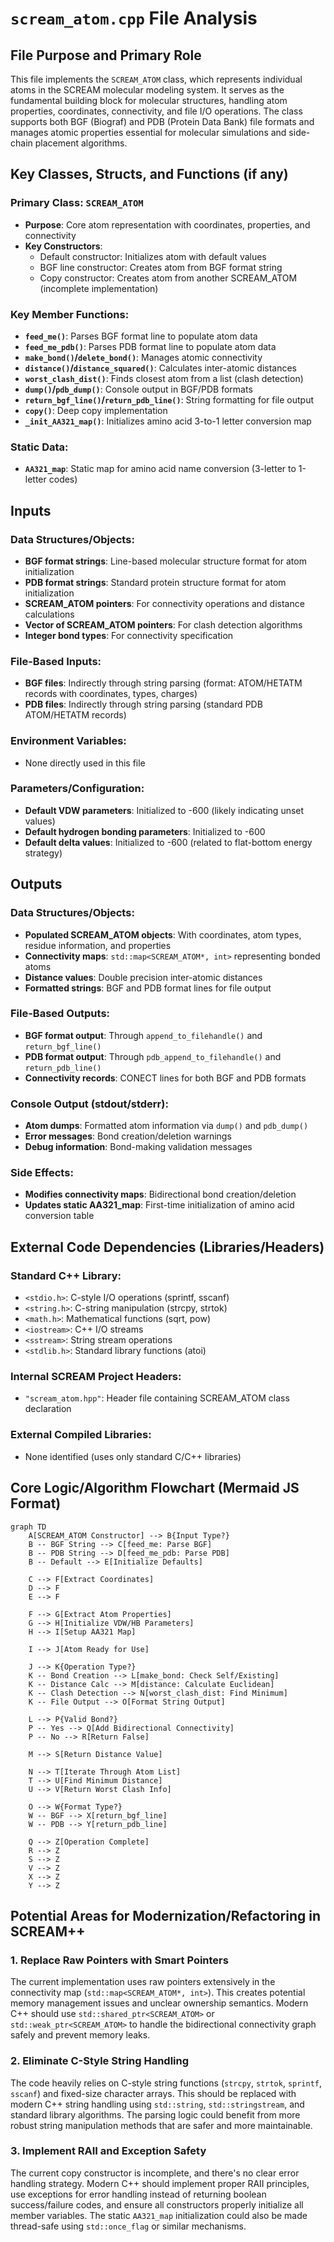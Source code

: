 # `scream_atom.cpp` File Analysis

## File Purpose and Primary Role

This file implements the `SCREAM_ATOM` class, which represents individual atoms in the SCREAM molecular modeling system. It serves as the fundamental building block for molecular structures, handling atom properties, coordinates, connectivity, and file I/O operations. The class supports both BGF (Biograf) and PDB (Protein Data Bank) file formats and manages atomic properties essential for molecular simulations and side-chain placement algorithms.

## Key Classes, Structs, and Functions (if any)

### Primary Class: `SCREAM_ATOM`

- **Purpose**: Core atom representation with coordinates, properties, and connectivity
- **Key Constructors**:
  - Default constructor: Initializes atom with default values
  - BGF line constructor: Creates atom from BGF format string
  - Copy constructor: Creates atom from another SCREAM_ATOM (incomplete implementation)

### Key Member Functions:

- **`feed_me()`**: Parses BGF format line to populate atom data
- **`feed_me_pdb()`**: Parses PDB format line to populate atom data
- **`make_bond()`/`delete_bond()`**: Manages atomic connectivity
- **`distance()`/`distance_squared()`**: Calculates inter-atomic distances
- **`worst_clash_dist()`**: Finds closest atom from a list (clash detection)
- **`dump()`/`pdb_dump()`**: Console output in BGF/PDB formats
- **`return_bgf_line()`/`return_pdb_line()`**: String formatting for file output
- **`copy()`**: Deep copy implementation
- **`_init_AA321_map()`**: Initializes amino acid 3-to-1 letter conversion map

### Static Data:

- **`AA321_map`**: Static map for amino acid name conversion (3-letter to 1-letter codes)

## Inputs

### Data Structures/Objects:

- **BGF format strings**: Line-based molecular structure format for atom initialization
- **PDB format strings**: Standard protein structure format for atom initialization
- **SCREAM_ATOM pointers**: For connectivity operations and distance calculations
- **Vector of SCREAM_ATOM pointers**: For clash detection algorithms
- **Integer bond types**: For connectivity specification

### File-Based Inputs:

- **BGF files**: Indirectly through string parsing (format: ATOM/HETATM records with coordinates, types, charges)
- **PDB files**: Indirectly through string parsing (standard PDB ATOM/HETATM records)

### Environment Variables:

- None directly used in this file

### Parameters/Configuration:

- **Default VDW parameters**: Initialized to -600 (likely indicating unset values)
- **Default hydrogen bonding parameters**: Initialized to -600
- **Default delta values**: Initialized to -600 (related to flat-bottom energy strategy)

## Outputs

### Data Structures/Objects:

- **Populated SCREAM_ATOM objects**: With coordinates, atom types, residue information, and properties
- **Connectivity maps**: `std::map<SCREAM_ATOM*, int>` representing bonded atoms
- **Distance values**: Double precision inter-atomic distances
- **Formatted strings**: BGF and PDB format lines for file output

### File-Based Outputs:

- **BGF format output**: Through `append_to_filehandle()` and `return_bgf_line()`
- **PDB format output**: Through `pdb_append_to_filehandle()` and `return_pdb_line()`
- **Connectivity records**: CONECT lines for both BGF and PDB formats

### Console Output (stdout/stderr):

- **Atom dumps**: Formatted atom information via `dump()` and `pdb_dump()`
- **Error messages**: Bond creation/deletion warnings
- **Debug information**: Bond-making validation messages

### Side Effects:

- **Modifies connectivity maps**: Bidirectional bond creation/deletion
- **Updates static AA321_map**: First-time initialization of amino acid conversion table

## External Code Dependencies (Libraries/Headers)

### Standard C++ Library:

- `<stdio.h>`: C-style I/O operations (sprintf, sscanf)
- `<string.h>`: C-string manipulation (strcpy, strtok)
- `<math.h>`: Mathematical functions (sqrt, pow)
- `<iostream>`: C++ I/O streams
- `<sstream>`: String stream operations
- `<stdlib.h>`: Standard library functions (atoi)

### Internal SCREAM Project Headers:

- `"scream_atom.hpp"`: Header file containing SCREAM_ATOM class declaration

### External Compiled Libraries:

- None identified (uses only standard C/C++ libraries)

## Core Logic/Algorithm Flowchart (Mermaid JS Format)

```mermaid
graph TD
    A[SCREAM_ATOM Constructor] --> B{Input Type?}
    B -- BGF String --> C[feed_me: Parse BGF]
    B -- PDB String --> D[feed_me_pdb: Parse PDB]
    B -- Default --> E[Initialize Defaults]

    C --> F[Extract Coordinates]
    D --> F
    E --> F

    F --> G[Extract Atom Properties]
    G --> H[Initialize VDW/HB Parameters]
    H --> I[Setup AA321 Map]

    I --> J[Atom Ready for Use]

    J --> K{Operation Type?}
    K -- Bond Creation --> L[make_bond: Check Self/Existing]
    K -- Distance Calc --> M[distance: Calculate Euclidean]
    K -- Clash Detection --> N[worst_clash_dist: Find Minimum]
    K -- File Output --> O[Format String Output]

    L --> P{Valid Bond?}
    P -- Yes --> Q[Add Bidirectional Connectivity]
    P -- No --> R[Return False]

    M --> S[Return Distance Value]

    N --> T[Iterate Through Atom List]
    T --> U[Find Minimum Distance]
    U --> V[Return Worst Clash Info]

    O --> W{Format Type?}
    W -- BGF --> X[return_bgf_line]
    W -- PDB --> Y[return_pdb_line]

    Q --> Z[Operation Complete]
    R --> Z
    S --> Z
    V --> Z
    X --> Z
    Y --> Z
```

## Potential Areas for Modernization/Refactoring in SCREAM++

### 1. **Replace Raw Pointers with Smart Pointers**

The current implementation uses raw pointers extensively in the connectivity map (`std::map<SCREAM_ATOM*, int>`). This creates potential memory management issues and unclear ownership semantics. Modern C++ should use `std::shared_ptr<SCREAM_ATOM>` or `std::weak_ptr<SCREAM_ATOM>` to handle the bidirectional connectivity graph safely and prevent memory leaks.

### 2. **Eliminate C-Style String Handling**

The code heavily relies on C-style string functions (`strcpy`, `strtok`, `sprintf`, `sscanf`) and fixed-size character arrays. This should be replaced with modern C++ string handling using `std::string`, `std::stringstream`, and standard library algorithms. The parsing logic could benefit from more robust string manipulation methods that are safer and more maintainable.

### 3. **Implement RAII and Exception Safety**

The current copy constructor is incomplete, and there's no clear error handling strategy. Modern C++ should implement proper RAII principles, use exceptions for error handling instead of returning boolean success/failure codes, and ensure all constructors properly initialize all member variables. The static `AA321_map` initialization could also be made thread-safe using `std::once_flag` or similar mechanisms.
